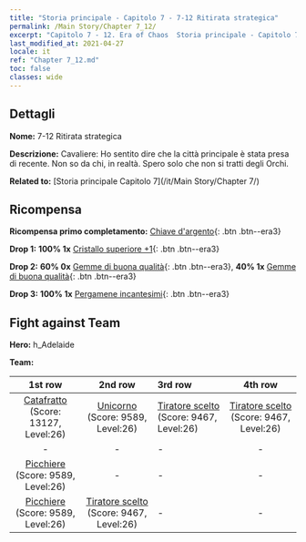 ```yaml
---
title: "Storia principale - Capitolo 7 - 7-12 Ritirata strategica"
permalink: /Main Story/Chapter 7_12/
excerpt: "Capitolo 7 - 12. Era of Chaos  Storia principale - Capitolo 7_12. 7-12 Ritirata strategica"
last_modified_at: 2021-04-27
locale: it
ref: "Chapter 7_12.md"
toc: false
classes: wide
---
```


## Dettagli

 **Nome:** 7-12 Ritirata strategica

 **Descrizione:** Cavaliere: Ho sentito dire che la città principale è stata presa di recente. Non so da chi, in realtà. Spero solo che non si tratti degli Orchi.

 **Related to:** [Storia principale Capitolo 7](/it/Main Story/Chapter 7/)

## Ricompensa

 **Ricompensa primo completamento:** [Chiave d'argento](/ItemsIT/con_693/){: .btn .btn--era3}

 **Drop 1:** **100% 1x** [Cristallo superiore +1](/ItemsIT/mat_24/){: .btn .btn--era3}

 **Drop 2:** **60% 0x** [Gemme di buona qualità](/ItemsIT/mat_16/){: .btn .btn--era3}, **40% 1x** [Gemme di buona qualità](/ItemsIT/mat_16/){: .btn .btn--era3}

 **Drop 3:** **100% 1x** [Pergamene incantesimi](/ItemsIT/con_694/){: .btn .btn--era3}


## Fight against Team
 **Hero:** h_Adelaide

 **Team:**


  | 1st row | 2nd row | 3rd row | 4th row |
  |:----:|:----:|:----|:----:|
  | [Catafratto](/it/units/Cavalier/) (Score: 13127, Level:26)  | [Unicorno](/it/units/Unicorn/) (Score: 9589, Level:26)  | [Tiratore scelto](/it/units/Marksman/) (Score: 9467, Level:26)  | [Tiratore scelto](/it/units/Marksman/) (Score: 9467, Level:26)  |
  | - | - | - | - |
  | [Picchiere](/it/units/Pikeman/) (Score: 9589, Level:26)  | - | - | - |
  | [Picchiere](/it/units/Pikeman/) (Score: 9589, Level:26)  | [Tiratore scelto](/it/units/Marksman/) (Score: 9467, Level:26)  | - | - |


